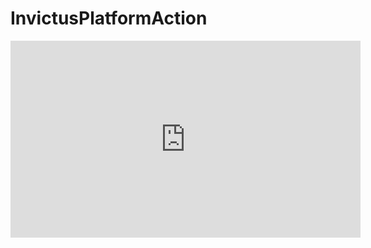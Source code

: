 # InvictusPlatformAction
<iframe width="560" height="315" src="https://www.youtube.com/embed/u-BjrmCKVsk" title="YouTube video player" frameborder="0" allow="accelerometer; autoplay; clipboard-write; encrypted-media; gyroscope; picture-in-picture; web-share" allowfullscreen></iframe>
